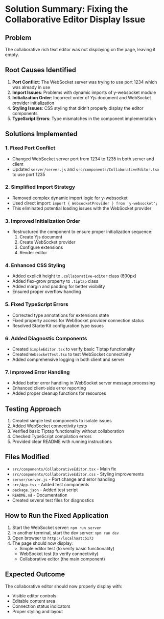 # Solution Summary: Fixing the Collaborative Editor Display Issue

## Problem
The collaborative rich text editor was not displaying on the page, leaving it empty.

## Root Causes Identified
1. **Port Conflict**: The WebSocket server was trying to use port 1234 which was already in use
2. **Import Issues**: Problems with dynamic imports of y-websocket module
3. **Initialization Order**: Incorrect order of Yjs document and WebSocket provider initialization
4. **Styling Issues**: CSS styling that didn't properly display the editor components
5. **TypeScript Errors**: Type mismatches in the component implementation

## Solutions Implemented

### 1. Fixed Port Conflict
- Changed WebSocket server port from 1234 to 1235 in both server and client
- Updated `server/server.js` and `src/components/CollaborativeEditor.tsx` to use port 1235

### 2. Simplified Import Strategy
- Removed complex dynamic import logic for y-websocket
- Used direct import: `import { WebsocketProvider } from 'y-websocket';`
- This eliminated potential loading issues with the WebSocket provider

### 3. Improved Initialization Order
- Restructured the component to ensure proper initialization sequence:
  1. Create Yjs document
  2. Create WebSocket provider
  3. Configure extensions
  4. Render editor

### 4. Enhanced CSS Styling
- Added explicit height to `.collaborative-editor` class (600px)
- Added flex-grow property to `.tiptap` class
- Added margin and padding for better visibility
- Ensured proper overflow handling

### 5. Fixed TypeScript Errors
- Corrected type annotations for extensions state
- Fixed property access for WebSocket provider connection status
- Resolved StarterKit configuration type issues

### 6. Added Diagnostic Components
- Created `SimpleEditor.tsx` to verify basic Tiptap functionality
- Created `WebsocketTest.tsx` to test WebSocket connectivity
- Added comprehensive logging in both client and server

### 7. Improved Error Handling
- Added better error handling in WebSocket server message processing
- Enhanced client-side error reporting
- Added proper cleanup functions for resources

## Testing Approach
1. Created simple test components to isolate issues
2. Added WebSocket connectivity tests
3. Verified basic Tiptap functionality without collaboration
4. Checked TypeScript compilation errors
5. Provided clear README with running instructions

## Files Modified
- `src/components/CollaborativeEditor.tsx` - Main fix
- `src/components/CollaborativeEditor.css` - Styling improvements
- `server/server.js` - Port change and error handling
- `src/App.tsx` - Added test components
- `package.json` - Added test script
- `README.md` - Documentation
- Created several test files for diagnostics

## How to Run the Fixed Application
1. Start the WebSocket server: `npm run server`
2. In another terminal, start the dev server: `npm run dev`
3. Open browser to `http://localhost:5173`
4. The page should now display:
   - Simple editor test (to verify basic functionality)
   - WebSocket test (to verify connectivity)
   - Collaborative editor (the main component)

## Expected Outcome
The collaborative editor should now properly display with:
- Visible editor controls
- Editable content area
- Connection status indicators
- Proper styling and layout
